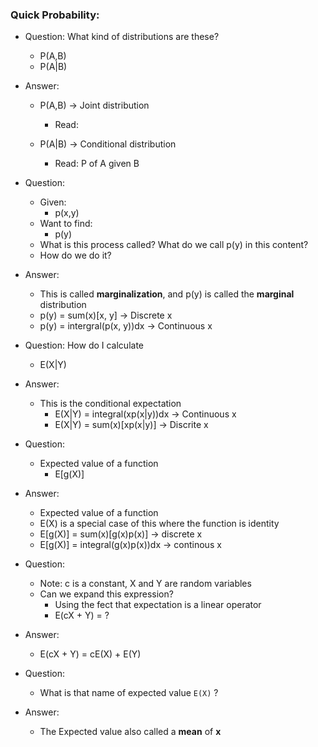### Quick Probability:

- Question: What kind of distributions are these?
    - P(A,B)
    - P(A|B)
- Answer:
    - P(A,B) -> Joint distribution
        - Read: 
        
    - P(A|B) -> Conditional distribution
        - Read: P of A given B

- Question:
    - Given:
        - p(x,y)
    - Want to find:
        - p(y)
    - What is this process called? What do we call p(y) in this content?
    - How do we do it?
- Answer:
    - This is called **marginalization**, and p(y) is called the **marginal** distribution
    - p(y) = sum(x)[x, y] -> Discrete x
    - p(y) = intergral(p(x, y))dx -> Continuous x

- Question: How do I calculate
    - E(X|Y)
- Answer:
  - This is the conditional expectation
    - E(X|Y) = integral(xp(x|y))dx -> Continuous x
    - E(X|Y) = sum(x)[xp(x|y)] -> Discrite x
- Question:
  - Expected value of a function
    - E[g(X)]
- Answer:
  - Expected value of a function
  - E(X) is a special case of this where the function is identity
  - E[g(X)] = sum(x)[g(x)p(x)] -> discrete x
  - E[g(X)] = integral(g(x)p(x))dx -> continous x
- Question:
  - Note: c is a constant, X and Y are random variables
  - Can we expand this expression?
    - Using the fect that expectation is a linear operator
    - E(cX + Y) = ?
- Answer:
  - E(cX + Y) = cE(X) + E(Y)

- Question:
  - What is that name of expected value `E(X)` ?
- Answer:
  - The Expected value also called a **mean** of **x**